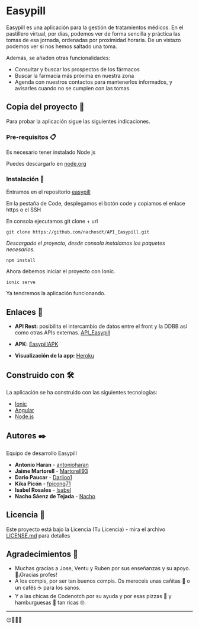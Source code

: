 # Easypill

Easypill es una aplicación para la gestión de tratamientos médicos. 
En el pastillero virtual, por días, podemos ver de forma sencilla y práctica las tomas de esa jornada, 
ordenadas por proximidad horaria. 
De un vistazo podemos ver si nos hemos saltado una toma.

Además, se añaden otras funcionalidades:
* Consultar y buscar los prospectos de los fármacos
* Buscar la farmacia más próxima en nuestra zona
* Agenda con nuestros contactos para mantenerlos informados, y avisarles cuando no se cumplen con las tomas.


## Copia del proyecto 🚀

Para probar la aplicación sigue las siguientes indicaciones.

### Pre-requisitos 📋

Es necesario tener instalado Node js

Puedes descargarlo en [node.org](https://nodejs.org/es/download/)


### Instalación 🔧

Entramos en el repositorio [easypill](https://github.com/nachosdt/easypill)

En la pestaña de Code, desplegamos el botón code y copiamos el enlace https o el SSH

En consola ejecutamos git clone + url

```
git clone https://github.com/nachosdt/API_Easypill.git
```

_Descargado el proyecto, desde consola instalamos los paquetes necesarios._

```
npm install
```

Ahora debemos iniciar el proyecto con Ionic.

```
ionic serve
```
Ya tendremos la aplicación funcionando.

## Enlaces :link:
* **API Rest:** posibilita el intercambio de datos entre el front y la DDBB así como otras APIs externas.
[API_Easypill](https://github.com/nachosdt/API_Easypill)

* **APK:** 
[EasypillAPK]()

* **Visualización de la app:**
[Heroku](https://easypillapp.herokuapp.com/landing)

## Construido con 🛠️

La aplicación se ha construido con las siguientes tecnologías:

* [Ionic](https://ionicframework.com/)
* [Angular](https://angular.io/)
* [Node.js](https://nodejs.org/es/) 


## Autores ✒️

Equipo de desarrollo Easypill

* **Antonio Haran** - [antonioharan](https://github.com/antonioharan)
* **Jaime Martorell** - [Martorell93](https://github.com/Martorell93)
* **Dario Paucar** - [Dariioo1](https://github.com/Dariioo1)
* **Kika Picón** - [fpicong71](https://github.com/fpicong71)
* **Isabel Rosales** - [Isabel](https://github.com/LIRVisabel)
* **Nacho Sáenz de Tejada** - [Nacho](https://github.com/nachosdt)

## Licencia 📄

Este proyecto está bajo la Licencia (Tu Licencia) - mira el archivo [LICENSE.md](LICENSE.md) para detalles

## Agradecimientos 🎁

* Muchas gracias a Jose, Ventu y Ruben por sus enseñanzas y su apoyo.📢¡Gracias profes!
* A los compis, por ser tan buenos compis. Os mereceis unas cañitas 🍺 o un cafés ☕ para los sanos. 
* Y a las chicas de Codenotch por su ayuda y por esas pizzas :pizza: y hamburguesas :hamburger: tan ricas 🤓.

---
😊:clap::clap::clap:
